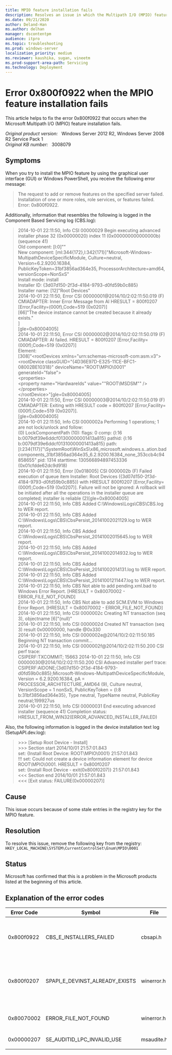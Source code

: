 ```yaml
---
title: MPIO feature installation fails
description: Resolves an issue in which the Multipath I/O (MPIO) feature installation fails
ms.date: 09/21/2020
author: Deland-Han
ms.author: delhan 
manager: dscontentpm
audience: itpro
ms.topic: troubleshooting
ms.prod: windows-server
localization_priority: medium
ms.reviewer: kaushika, sugan, vineetm
ms.prod-support-area-path: Servicing
ms.technology: Deployment
---
```

# Error 0x800f0922 when the MPIO feature installation fails

This article helps to fix the error 0x800f0922 that occurs when the Microsoft Multipath I/O (MPIO) feature installation fails.

_Original product version:_ &nbsp; Windows Server 2012 R2, Windows Server 2008 R2 Service Pack 1  
_Original KB number:_ &nbsp; 3008079

## Symptoms

When you try to install the MPIO feature by using the graphical user interface (GUI) or Windows PowerShell, you receive the following error message:
  
> The request to add or remove features on the specified server failed.  
Installation of one or more roles, role services, or features failed. Error: 0x800f0922.

Additionally, information that resembles the following is logged in the Component Based Servicing log (CBS.log):
  
> 2014-10-01 22:11:50, Info CSI 00000029 Begin executing advanced installer phase 32 (0x00000020) index 11 (0x000000000000000b) (sequence 41)  
Old component: [l:0]""  
New component: [ml:344{172},l:342{171}]"Microsoft-Windows-MultipathDeviceSpecificModule, Culture=neutral, Version=6.2.9200.16384,  
PublicKeyToken=31bf3856ad364e35, ProcessorArchitecture=amd64, versionScope=NonSxS"  
Install mode: install  
Installer ID: {3d07d150-2f3d-4184-9793-d0fd59b0c885}  
Installer name: [12]"Root Devices"  
2014-10-01 22:11:50, Error CSI 00000001@2014/10/2:02:11:50.019 (F) CMIADAPTER: Inner Error Message from AI HRESULT = 800f0207 [Error,Facility=(000f),Code=519 (0x0207)]  
[66]"The device instance cannot be created because it already exists."  
]  
[gle=0x80004005]  
2014-10-01 22:11:50, Error CSI 00000002@2014/10/2:02:11:50.019 (F) CMIADAPTER: AI failed. HRESULT = 800f0207 [Error,Facility=(000f),Code=519 (0x0207)]  
Element:  
[308]"\<rootDevices xmlns="urn:schemas-microsoft-com:asm.v3">  
\<rootDevice classGUID="{4D36E97D-E325-11CE-BFC1-08002BE10318}" deviceName="ROOT\MPIO\0001" generateId="false">  
\<properties>  
\<property name="HardwareIds" value="&quot;ROOT\MSDSM&quot;" />  
\</properties>  
\</rootDevice></rootDevices>"[gle=0x80004005]  
2014-10-01 22:11:50, Error CSI 00000003@2014/10/2:02:11:50.019 (F) CMIADAPTER: Exiting with HRESULT code = 800f0207 [Error,Facility=(000f),Code=519 (0x0207)].  
[gle=0x80004005]  
2014-10-01 22:11:50, Info CSI 0000002a Performing 1 operations; 1 are not lock/unlock and follow:  
(0) LockComponentPath (10): flags: 0 comp: {l:16 b:0079df39e6ddcf01300000001413a815} pathid: {l:16 b:0079df39e6ddcf01310000001413a815} path:  
[l:234{117}]"\SystemRoot\WinSxS\x86_microsoft.windows.s..ation.badcomponents_31bf3856ad364e35_6.2.9200.16384_none_353ccb4c94858655" pid: 1314  starttime: 130566894897453336 (0x01cfdde62dc9d918)  
2014-10-01 22:11:50, Error [0x018005] CSI 0000002b (F) Failed execution of queue item Installer: Root Devices ({3d07d150-2f3d-4184-9793-d0fd59b0c885}) with HRESULT 800f0207 [Error,Facility=(000f),Code=519 (0x0207)]. Failure will not be ignored: A rollback will be initiated after all the operations in the installer queue are completed; installer is reliable (2)[gle=0x80004005]  
2014-10-01 22:11:50, Info CBS Added C:\Windows\Logs\CBS\CBS.log to WER report.  
2014-10-01 22:11:50, Info CBS Added C:\Windows\Logs\CBS\CbsPersist_20141002021129.log to WER report.  
2014-10-01 22:11:50, Info CBS Added C:\Windows\Logs\CBS\CbsPersist_20141002015645.log to WER report.  
2014-10-01 22:11:50, Info CBS Added C:\Windows\Logs\CBS\CbsPersist_20141002014932.log to WER report.  
2014-10-01 22:11:50, Info CBS Added C:\Windows\Logs\CBS\CbsPersist_20141002014131.log to WER report.  
2014-10-01 22:11:50, Info CBS Added C:\Windows\Logs\CBS\CbsPersist_20141001211447.log to WER report.  
2014-10-01 22:11:50, Info CBS Not able to add pending.xml.bad to Windows Error Report. [HRESULT = 0x80070002 - ERROR_FILE_NOT_FOUND]  
2014-10-01 22:11:50, Info CBS Not able to add SCM.EVM to Windows Error Report. [HRESULT = 0x80070002 - ERROR_FILE_NOT_FOUND]  
2014-10-01 22:11:50, Info CSI 0000002c Creating NT transaction (seq 3), objectname [6]"(null)"  
2014-10-01 22:11:50, Info CSI 0000002d Created NT transaction (seq 3) result 0x00000000, handle @0x330  
2014-10-01 22:11:50, Info CSI 0000002e@2014/10/2:02:11:50.185 Beginning NT transaction commit...  
2014-10-01 22:11:50, Info CSI 0000002f@2014/10/2:02:11:50.200 CSI perf trace:  
CSIPERF:TXCOMMIT; 15663
2014-10-01 22:11:50, Info CSI 00000030@2014/10/2:02:11:50.200 CSI Advanced installer perf trace:  
CSIPERF:AIDONE;{3d07d150-2f3d-4184-9793-d0fd59b0c885};Microsoft-Windows-MultipathDeviceSpecificModule, Version = 6.2.9200.16384, pA = PROCESSOR_ARCHITECTURE_AMD64 (9), Culture neutral, VersionScope = 1 nonSxS, PublicKeyToken = {l:8 b:31bf3856ad364e35}, Type neutral, TypeName neutral, PublicKey neutral;199927us  
2014-10-01 22:11:50, Info CSI 00000031 End executing advanced installer (sequence 41)
Completion status: HRESULT_FROM_WIN32(ERROR_ADVANCED_INSTALLER_FAILED)  

Also, the following information is logged in the device installation text log (SetupAPI.dev.log):

>\>>> [Setup Root Device - Install]  
\>>> Section start 2014/10/01 21:57:01.843  
set: {Install Root Device: ROOT\MPIO\0001} 21:57:01.843  
!!! set: Could not create a device information element for device ROOT\MPIO\0001. HRESULT = 0x800f0207  
set: {Install Root Device - exit(0x800f0207)} 21:57:01.843  
\<<< Section end 2014/10/01 21:57:01.843  
\<<< [Exit status: FAILURE(0x00000207)]

## Cause

This issue occurs because of some stale entries in the registry key for the MPIO feature.

## Resolution

To resolve this issue, remove the following key from the registry:  
`HKEY_LOCAL_MACHINE\SYSTEM\CurrentControlSet\Enum\MPIO\0001`

## Status

Microsoft has confirmed that this is a problem in the Microsoft products listed at the beginning of this article.

## Explanation of the error codes

|Error Code|Symbol|File|Description|
|---|---|---|---|
|0x800f0922|CBS_E_INSTALLERS_FAILED|cbsapi.h|Processing advanced installers and generic commands failed.|
|0x800f0207|SPAPI_E_DEVINST_ALREADY_EXISTS|winerror.h|The device instance cannot be created because it already exists.|
|0x80070002|ERROR_FILE_NOT_FOUND|winerror.h|The system cannot find the file specified.|
|0x00000207|SE_AUDITID_LPC_INVALID_USE|msaudite.h|Invalid use of LPC port.|
|||||

